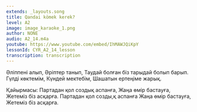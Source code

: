 ```yaml
---
extends: _layouts.song
title: Qandai kömek kerek?
level: A2
image: image_karaoke_1.png
author: NONE
audio: A2_14.m4a
youtube: https://www.youtube.com/embed/IhMAWJQiKpY
lessonId: CYR_A2_14_lesson
transcription: transcription 
---
```

Әліппені алып,
Әріптер танып,
Таудай болған біз тарыдай болып барып.
Гүлді көктемім,
Күндей мектебім,
Шашатын ертеңіме жарық.

Қайырмасы:
Партадан қол создық аспанға,
Жаңа өмір бастауға,
Жетеміз біз асқарға.
Партадан қол созды,қ аспанға
Жаңа өмір бастауға,
Жетеміз біз асқарға.